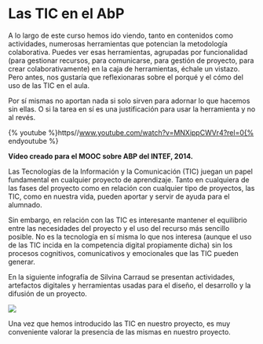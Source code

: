 
# Las TIC en el AbP

A lo largo de este curso hemos ido viendo, tanto en contenidos como actividades, numerosas herramientas que potencian la metodología colaborativa. Puedes ver esas herramientas, agrupadas por funcionalidad (para gestionar recursos, para comunicarse, para gestión de proyecto, para crear colaborativamente) en la caja de herramientas, échale un vistazo. Pero antes, nos gustaría que reflexionaras sobre el porqué y el cómo del uso de las TIC en el aula. 

Por sí mismas no aportan nada si solo sirven para adornar lo que hacemos sin ellas. O si la tarea en sí es una justificación para usar la herramienta y no al revés.

{% youtube %}https//www.youtube.com/watch?v=MNXippCWVr4?rel=0{% endyoutube %}

**Vídeo creado para el MOOC sobre ABP del INTEF, 2014.**

Las Tecnologías de la Información y la Comunicación (TIC) juegan un papel fundamental en cualquier proyecto de aprendizaje. Tanto en cualquiera de las fases del proyecto como en relación con cualquier tipo de proyectos, las TIC, como en nuestra vida, pueden aportar y servir de ayuda para el alumnado.

Sin embargo, en relación con las TIC es interesante mantener el equilibrio entre las necesidades del proyecto y el uso del recurso más sencillo posible. No es la tecnología en sí misma lo que nos interesa (aunque el uso de las TIC incida en la competencia digital propiamente dicha) sin los procesos cognitivos, comunicativos y emocionales que las TIC pueden generar.

En la siguiente infografía de Silvina Carraud se presentan actividades, artefactos digitales y herramientas usadas para el diseño, el desarrollo y la difusión de un proyecto.

![](https://raw.githubusercontent.com/catedu/abp/master/img/infografia-abp_con_tic.png)

Una vez que hemos introducido las TIC en nuestro proyecto, es muy conveniente valorar la presencia de las mismas en nuestro proyecto. 
